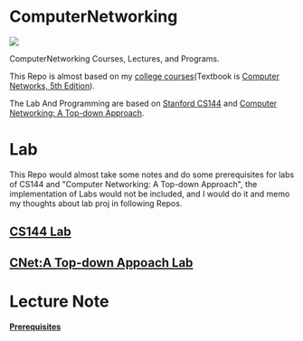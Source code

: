 # ComputerNetworking

![](https://img.shields.io/badge/License-MIT-red.svg)

ComputerNetworking Courses, Lectures, and Programs.

This Repo is almost based on my [college courses](https://github.com/PeterWrighten/OU_Assignment/blob/main/B2/%E6%83%85%E5%A0%B1%E3%83%8D%E3%83%83%E3%83%88%E3%83%AF%E3%83%BC%E3%82%AF%E6%BC%94%E7%BF%92/README.md)(Textbook is [Computer Networks, 5th Edition](https://www.pearson.com/us/higher-education/program/Tanenbaum-Computer-Networks-5th-Edition/PGM270019.html)).

The Lab And Programming are based on [Stanford CS144](https://cs144.github.io/) and [Computer Networking: A Top-down Approach](https://www.ucg.ac.me/skladiste/blog_44233/objava_64433/fajlovi/Computer%20Networking%20_%20A%20Top%20Down%20Approach,%207th,%20converted.pdf).

# Lab

This Repo would almost take some notes and do some prerequisites for labs of CS144 and "Computer Networking: A Top-down Approach", the implementation of Labs would not be included, and I would do it and memo my thoughts about lab proj in following Repos.

## [CS144 Lab](https://github.com/PeterWrighten/CS144_Lab)

## [CNet:A Top-down Appoach Lab](https://github.com/PeterWrighten/CNet_aTop-downapproach_Lab)

# Lecture Note

**[Prerequisites](https://github.com/PeterWrighten/ComputerNetworking/blob/main/prerequisites/README.md)**
